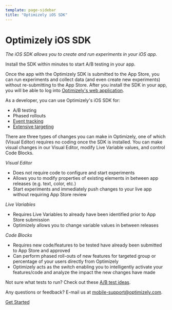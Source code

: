 ```yaml
---
template: page-sidebar
title: "Optimizely iOS SDK"
---
```


# Optimizely iOS SDK

*The iOS SDK allows you to create and run experiments in your iOS app.*

Install the SDK within minutes to start A/B testing in your app.

Once the app with the Optimizely SDK is submitted to the App Store, you can run experiments and collect data (and even create new experiments) without re-submitting to the App Store.  After you install the SDK in your app, you will be able to log into [Optimizely's web application](https://app.optimizely.com).

As a developer, you can use Optimizely's iOS SDK for:

- A/B testing
- Phased rollouts
- [Event tracking](https://help.optimizely.com/hc/en-us/articles/202296994-Creating-an-iOS-experiment#goals)
- [Extensive targeting](https://help.optimizely.com/hc/en-us/articles/202296994-Creating-an-iOS-experiment#targeting)

There are three types of changes you can make in Optimizely, one of which (Visual Editor) requires no coding once the SDK is installed. You can make visual changes in our Visual Editor, modify Live Variable values, and control Code Blocks.

*Visual Editor*

- Does not require code to configure and start experiments
- Allows you to modify properties of existing elements in between app releases (e.g. text, color, etc.)
- Start experiments and immediately push changes to your live app without requiring App Store review

*Live Variables*

- Requires Live Variables to already have been identified prior to App Store submission
- Optimizely allows you to change variable values in between releases

*Code Blocks*

- Requires new code/features to be tested have already been submitted to App Store and approved
- Can perform phased roll-outs of new features for targeted group or percentage of your users directly from Optimizely
- Optimizely acts as the switch enabling you to intelligently activate your features/code and analyze the impact the new changes have made

Not sure what tests to run?  Check out these [A/B test ideas](https://www.optimizely.com/mobile/).


Any questions or feedback?  E-mail us at [mobile-support@optimizely.com](mailto:mobile-support@optimizely.com).

<a class="lego-button lego-button--brand anchor--middle display--block width-200 text--center" href="../guide/index.html">
Get Started
</a>
